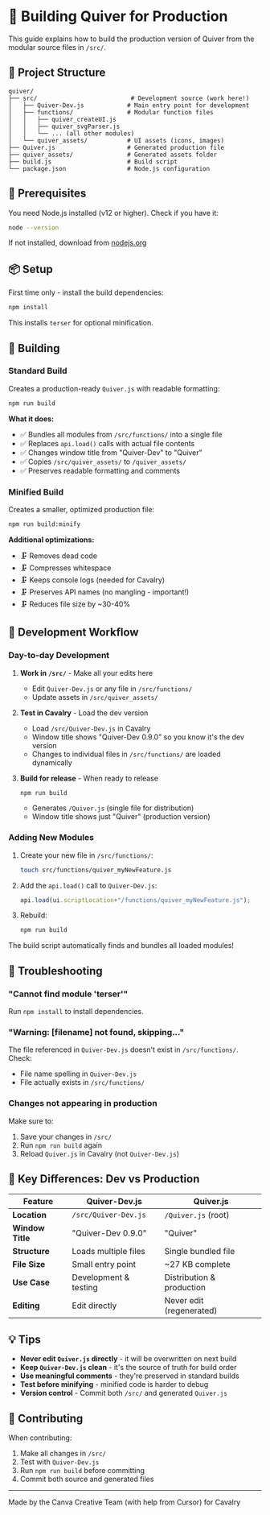 # 🏹 Building Quiver for Production

This guide explains how to build the production version of Quiver from the modular source files in `/src/`.

## 📁 Project Structure

```
quiver/
├── src/                          # Development source (work here!)
│   ├── Quiver-Dev.js            # Main entry point for development
│   ├── functions/               # Modular function files
│   │   ├── quiver_createUI.js
│   │   ├── quiver_svgParser.js
│   │   └── ... (all other modules)
│   └── quiver_assets/           # UI assets (icons, images)
├── Quiver.js                    # Generated production file
├── quiver_assets/               # Generated assets folder
├── build.js                     # Build script
└── package.json                 # Node.js configuration
```

## 🔧 Prerequisites

You need Node.js installed (v12 or higher). Check if you have it:

```bash
node --version
```

If not installed, download from [nodejs.org](https://nodejs.org)

## 📦 Setup

First time only - install the build dependencies:

```bash
npm install
```

This installs `terser` for optional minification.

## 🚀 Building

### Standard Build

Creates a production-ready `Quiver.js` with readable formatting:

```bash
npm run build
```

**What it does:**
- ✅ Bundles all modules from `/src/functions/` into a single file
- ✅ Replaces `api.load()` calls with actual file contents
- ✅ Changes window title from "Quiver-Dev" to "Quiver"
- ✅ Copies `/src/quiver_assets/` to `/quiver_assets/`
- ✅ Preserves readable formatting and comments

### Minified Build

Creates a smaller, optimized production file:

```bash
npm run build:minify
```

**Additional optimizations:**
- 🗜️ Removes dead code
- 🗜️ Compresses whitespace
- 🗜️ Keeps console logs (needed for Cavalry)
- 🗜️ Preserves API names (no mangling - important!)
- 🗜️ Reduces file size by ~30-40%

## 🔄 Development Workflow

### Day-to-day Development

1. **Work in `/src/`** - Make all your edits here
   - Edit `Quiver-Dev.js` or any file in `/src/functions/`
   - Update assets in `/src/quiver_assets/`

2. **Test in Cavalry** - Load the dev version
   - Load `/src/Quiver-Dev.js` in Cavalry
   - Window title shows "Quiver-Dev 0.9.0" so you know it's the dev version
   - Changes to individual files in `/src/functions/` are loaded dynamically

3. **Build for release** - When ready to release
   ```bash
   npm run build
   ```
   - Generates `/Quiver.js` (single file for distribution)
   - Window title shows just "Quiver" (production version)

### Adding New Modules

1. Create your new file in `/src/functions/`:
   ```bash
   touch src/functions/quiver_myNewFeature.js
   ```

2. Add the `api.load()` call to `Quiver-Dev.js`:
   ```javascript
   api.load(ui.scriptLocation+"/functions/quiver_myNewFeature.js");
   ```

3. Rebuild:
   ```bash
   npm run build
   ```

The build script automatically finds and bundles all loaded modules!

## 🐛 Troubleshooting

### "Cannot find module 'terser'"

Run `npm install` to install dependencies.

### "Warning: [filename] not found, skipping..."

The file referenced in `Quiver-Dev.js` doesn't exist in `/src/functions/`. Check:
- File name spelling in `Quiver-Dev.js`
- File actually exists in `/src/functions/`

### Changes not appearing in production

Make sure to:
1. Save your changes in `/src/`
2. Run `npm run build` again
3. Reload `Quiver.js` in Cavalry (not `Quiver-Dev.js`)

## 📝 Key Differences: Dev vs Production

| Feature | Quiver-Dev.js | Quiver.js |
|---------|---------------|-----------|
| **Location** | `/src/Quiver-Dev.js` | `/Quiver.js` (root) |
| **Window Title** | "Quiver-Dev 0.9.0" | "Quiver" |
| **Structure** | Loads multiple files | Single bundled file |
| **File Size** | Small entry point | ~27 KB complete |
| **Use Case** | Development & testing | Distribution & production |
| **Editing** | Edit directly | Never edit (regenerated) |

## 💡 Tips

- **Never edit `Quiver.js` directly** - it will be overwritten on next build
- **Keep `Quiver-Dev.js` clean** - it's the source of truth for build order
- **Use meaningful comments** - they're preserved in standard builds
- **Test before minifying** - minified code is harder to debug
- **Version control** - Commit both `/src/` and generated `Quiver.js`

## 🤝 Contributing

When contributing:
1. Make all changes in `/src/`
2. Test with `Quiver-Dev.js`
3. Run `npm run build` before committing
4. Commit both source and generated files

---

Made by the Canva Creative Team (with help from Cursor) for Cavalry

